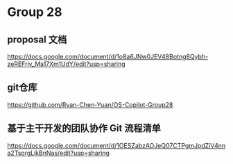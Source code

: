 # Group 28

## proposal 文档

<https://docs.google.com/document/d/1o8a6JNw0JEV48Botng8Qybh-zeREFrjv_Ma17Xm1UdY/edit?usp=sharing>

## git仓库

<https://github.com/Ryan-Chen-Yuan/OS-Copilot-Group28>

## 基于主干开发的团队协作 Git 流程清单

<https://docs.google.com/document/d/1OESZabzAOJeQ07CTPgmJpdZiV4nna2TsorgLikBnNas/edit?usp=sharing>
